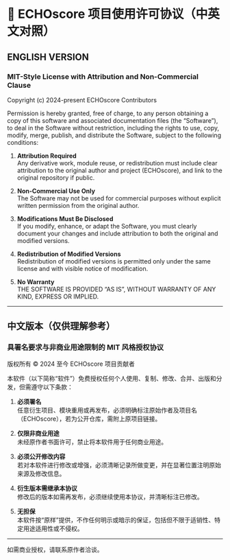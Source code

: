 # 📜 ECHOscore 项目使用许可协议（中英文对照）

## ENGLISH VERSION

### MIT-Style License with Attribution and Non-Commercial Clause

Copyright (c) 2024-present ECHOscore Contributors

Permission is hereby granted, free of charge, to any person obtaining a copy
of this software and associated documentation files (the “Software”), to deal
in the Software without restriction, including the rights to use, copy,
modify, merge, publish, and distribute the Software, subject to the following conditions:

1. **Attribution Required**  
   Any derivative work, module reuse, or redistribution must include clear attribution to the original author and project (ECHOscore), and link to the original repository if public.

2. **Non-Commercial Use Only**  
   The Software may not be used for commercial purposes without explicit written permission from the original author.

3. **Modifications Must Be Disclosed**  
   If you modify, enhance, or adapt the Software, you must clearly document your changes and include attribution to both the original and modified versions.

4. **Redistribution of Modified Versions**  
   Redistribution of modified versions is permitted only under the same license and with visible notice of modification.

5. **No Warranty**  
   THE SOFTWARE IS PROVIDED “AS IS”, WITHOUT WARRANTY OF ANY KIND, EXPRESS OR IMPLIED.

---

## 中文版本（仅供理解参考）

### 具署名要求与非商业用途限制的 MIT 风格授权协议

版权所有 © 2024 至今 ECHOscore 项目贡献者

本软件（以下简称“软件”）免费授权任何个人使用、复制、修改、合并、出版和分发，但需遵守以下条款：

1. **必须署名**  
   任意衍生项目、模块重用或再发布，必须明确标注原始作者及项目名（ECHOscore），若为公开仓库，需附上原项目链接。

2. **仅限非商业用途**  
   未经原作者书面许可，禁止将本软件用于任何商业用途。

3. **必须公开修改内容**  
   若对本软件进行修改或增强，必须清晰记录所做变更，并在显著位置注明原始来源及修改信息。

4. **衍生版本需继承本协议**  
   修改后的版本如需再发布，必须继续使用本协议，并清晰标注已修改。

5. **无担保**  
   本软件按“原样”提供，不作任何明示或暗示的保证，包括但不限于适销性、特定用途适用性或不侵权。

---

如需商业授权，请联系原作者洽谈。
